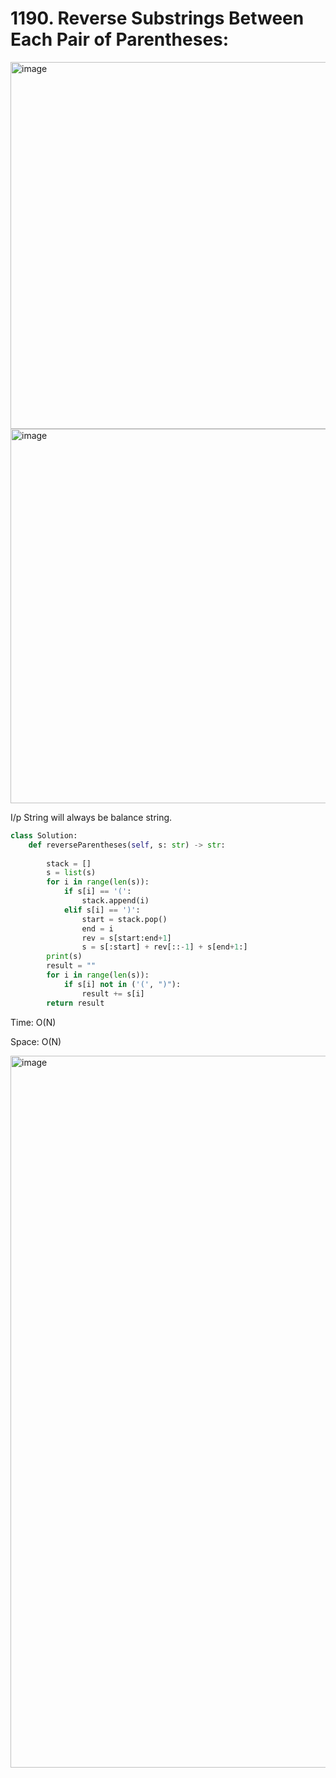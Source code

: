 # 1190. Reverse Substrings Between Each Pair of Parentheses:

<img width="587" alt="image" src="https://user-images.githubusercontent.com/35987583/169673161-be1ab5f6-06c2-4959-aeab-e47eecaafbc9.png">
<img width="599" alt="image" src="https://user-images.githubusercontent.com/35987583/169673167-dbcd9c00-daff-45ab-8056-a131422558d1.png">


I/p String will always be balance string.
```python
class Solution:
    def reverseParentheses(self, s: str) -> str:
        
        stack = []
        s = list(s)
        for i in range(len(s)):
            if s[i] == '(':
                stack.append(i)
            elif s[i] == ')':
                start = stack.pop()
                end = i
                rev = s[start:end+1]
                s = s[:start] + rev[::-1] + s[end+1:]
        print(s)
        result = ""
        for i in range(len(s)):
            if s[i] not in ('(', ")"):
                result += s[i]
        return result
```

Time: O(N)

Space: O(N)

<img width="1139" alt="image" src="https://user-images.githubusercontent.com/35987583/169673641-706a7892-17b7-444d-b97b-d6d9107fd648.png">
